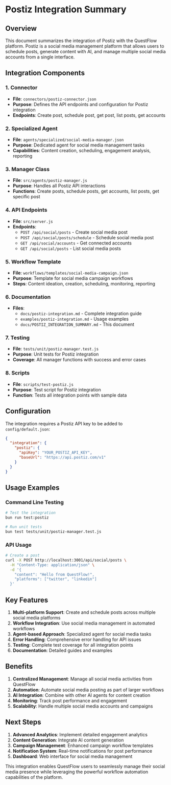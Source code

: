 # Postiz Integration Summary

## Overview
This document summarizes the integration of Postiz with the QuestFlow platform. Postiz is a social media management platform that allows users to schedule posts, generate content with AI, and manage multiple social media accounts from a single interface.

## Integration Components

### 1. Connector
- **File**: `connectors/postiz-connector.json`
- **Purpose**: Defines the API endpoints and configuration for Postiz integration
- **Endpoints**: Create post, schedule post, get post, list posts, get accounts

### 2. Specialized Agent
- **File**: `agents/specialized/social-media-manager.json`
- **Purpose**: Dedicated agent for social media management tasks
- **Capabilities**: Content creation, scheduling, engagement analysis, reporting

### 3. Manager Class
- **File**: `src/agents/postiz-manager.js`
- **Purpose**: Handles all Postiz API interactions
- **Functions**: Create posts, schedule posts, get accounts, list posts, get specific post

### 4. API Endpoints
- **File**: `src/server.js`
- **Endpoints**:
  - `POST /api/social/posts` - Create social media post
  - `POST /api/social/posts/schedule` - Schedule social media post
  - `GET /api/social/accounts` - Get connected accounts
  - `GET /api/social/posts` - List social media posts

### 5. Workflow Template
- **File**: `workflows/templates/social-media-campaign.json`
- **Purpose**: Template for social media campaign workflows
- **Steps**: Content ideation, creation, scheduling, monitoring, reporting

### 6. Documentation
- **Files**: 
  - `docs/postiz-integration.md` - Complete integration guide
  - `examples/postiz-integration.md` - Usage examples
  - `docs/POSTIZ_INTEGRATION_SUMMARY.md` - This document

### 7. Testing
- **File**: `tests/unit/postiz-manager.test.js`
- **Purpose**: Unit tests for Postiz integration
- **Coverage**: All manager functions with success and error cases

### 8. Scripts
- **File**: `scripts/test-postiz.js`
- **Purpose**: Test script for Postiz integration
- **Function**: Tests all integration points with sample data

## Configuration
The integration requires a Postiz API key to be added to `config/default.json`:

```json
{
  "integration": {
    "postiz": {
      "apiKey": "YOUR_POSTIZ_API_KEY",
      "baseUrl": "https://api.postiz.com/v1"
    }
  }
}
```

## Usage Examples

### Command Line Testing
```bash
# Test the integration
bun run test:postiz

# Run unit tests
bun test tests/unit/postiz-manager.test.js
```

### API Usage
```bash
# Create a post
curl -X POST http://localhost:3001/api/social/posts \
  -H "Content-Type: application/json" \
  -d '{
    "content": "Hello from QuestFlow!",
    "platforms": ["twitter", "linkedin"]
  }'
```

## Key Features

1. **Multi-platform Support**: Create and schedule posts across multiple social media platforms
2. **Workflow Integration**: Use social media management in automated workflows
3. **Agent-based Approach**: Specialized agent for social media tasks
4. **Error Handling**: Comprehensive error handling for API issues
5. **Testing**: Complete test coverage for all integration points
6. **Documentation**: Detailed guides and examples

## Benefits

1. **Centralized Management**: Manage all social media activities from QuestFlow
2. **Automation**: Automate social media posting as part of larger workflows
3. **AI Integration**: Combine with other AI agents for content creation
4. **Monitoring**: Track post performance and engagement
5. **Scalability**: Handle multiple social media accounts and campaigns

## Next Steps

1. **Advanced Analytics**: Implement detailed engagement analytics
2. **Content Generation**: Integrate AI content generation
3. **Campaign Management**: Enhanced campaign workflow templates
4. **Notification System**: Real-time notifications for post performance
5. **Dashboard**: Web interface for social media management

This integration enables QuestFlow users to seamlessly manage their social media presence while leveraging the powerful workflow automation capabilities of the platform.
